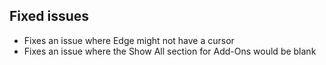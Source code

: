 ## Fixed issues
- Fixes an issue where Edge might not have a cursor
- Fixes an issue where the Show All section for Add-Ons would be blank